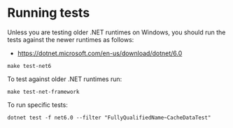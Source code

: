 # Running tests

Unless you are testing older .NET runtimes on Windows, you should run the tests against the newer runtimes as follows:
  - https://dotnet.microsoft.com/en-us/download/dotnet/6.0

```
make test-net6
```

To test against older .NET runtimes run:

```
make test-net-framework
```

To run specific tests:

```
dotnet test -f net6.0 --filter "FullyQualifiedName~CacheDataTest"
```

